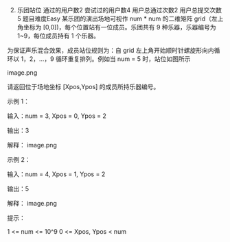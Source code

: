 2. 乐团站位
   通过的用户数2
   尝试过的用户数4
   用户总通过次数2
   用户总提交次数5
   题目难度Easy
   某乐团的演出场地可视作 num * num 的二维矩阵 grid（左上角坐标为 [0,0])，每个位置站有一位成员。乐团共有 9 种乐器，乐器编号为 1~9，每位成员持有 1 个乐器。

为保证声乐混合效果，成员站位规则为：自 grid 左上角开始顺时针螺旋形向内循环以 1，2，...，9 循环重复排列。例如当 num = 5 时，站位如图所示

image.png

请返回位于场地坐标 [Xpos,Ypos] 的成员所持乐器编号。

示例 1：

输入：num = 3, Xpos = 0, Ypos = 2

输出：3

解释：
image.png

示例 2：

输入：num = 4, Xpos = 1, Ypos = 2

输出：5

解释：
image.png

提示：

1 <= num <= 10^9
0 <= Xpos, Ypos < num